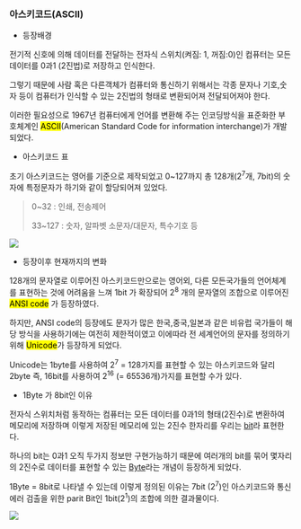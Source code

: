 ### 아스키코드(ASCII)

- 등장배경

전기적 신호에 의해 데이터를 전달하는 전자식 스위치(켜짐: 1, 꺼짐:0)인 컴퓨터는 모든 데이터를 0과1 (2진법)로 저장하고 인식한다.

그렇기 때문에 사람 혹은 다른객체가 컴퓨터와 통신하기 위해서는 각종 문자나 기호,숫자 등이 컴퓨터가 인식할 수 있는 2진법의 형태로 변환되어져 전달되어져야 한다.

이러한 필요성으로 1967년 컴퓨터에게 언어를 변환해 주는 인코딩방식을 표준화한 부호체계인  <mark>ASCII</mark>(American Standard Code for information interchange)가 개발되었다.



- 아스키코드 표

초기 아스키코드는 영어를 기준으로 제작되었고 0~127까지 총 128개(2<sup>7</sup>개, 7bit)의 숫자에 특정문자가 하기와 같이 할당되어져 있었다.

> 0~32 : 인쇄, 전송제어
>
> 33~127 : 숫자, 알파벳 소문자/대문자, 특수기호 등



<img src="https://t1.daumcdn.net/cfile/tistory/2366565058B9999205"/>	

- 등장이후 현재까지의 변화

128개의 문자열로 이루어진 아스키코드만으로는 영어외, 다른 모든국가들의 언어체계를 표현하는 것에 어려움을 느껴 1bit 가 확장되어 2<sup>8</sup> 개의 문자열의 조합으로 이루어진 <mark>ANSI code</mark> 가 등장하였다.

하지만, ANSI code의 등장에도 문자가 많은 한국,중국,일본과 같은 비유럽 국가들이 해당 방식을 사용하기에는 여전히 제한적이였고 이에따라 전 세계언어의 문자를 정의하기 위해 <mark>Unicode</mark>가 등장하게 되었다.

Unicode는 1byte를 사용하여 2<sup>7</sup> = 128가지를 표현할 수 있는 아스키코드와 달리 2byte 즉, 16bit를 사용하여 2<sup>16</sup> (= 65536개)가지를 표현할 수가 있다.



- 1Byte 가 8bit인 이유

전자식 스위치처럼 동작하는 컴퓨터는 모든 데이터를 0과1의 형태(2진수)로 변환하여 메모리에 저장하며 이렇게 저장된 메모리에 있는 2진수 한자리를 우리는 <u>bit</u>라 표현한다.

하나의 bit는 0과1 오직 두가지 정보만 구현가능하기 때문에 여러개의 bit를 묶어 몇자리의 2진수로 데이터를 표현할 수 있는 <u>Byte</u>라는 개념이 등장하게 되었다.

1Byte = 8bit로 나타낼 수 있는데 이렇게 정의된 이유는 7bit (2<sup>7</sup>)인 아스키코드와 통신에러 검출을 위한 parit Bit인 1bit(2<sup>1</sup>)의 조합에 의한 결과물이다.

<img src="http://postfiles5.naver.net/MjAxNjEyMjNfMTAz/MDAxNDgyNDU0NTk5MzM2.BKtYKdJzJvVe7ub7dJq6UhE_UFljBGuFJgxohejthgYg.t4LkNJDj3PrUSoecM8jwN0rWVIJwwoVnrjECnzYMhH4g.PNG.jamduino/image.png?type=w966"/>	

